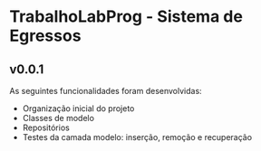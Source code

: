 # TrabalhoLabProg - Sistema de Egressos

## v0.0.1
As seguintes funcionalidades foram desenvolvidas:
* Organização inicial do projeto
* Classes de modelo
* Repositórios
* Testes da camada modelo: inserção, remoção e recuperação
